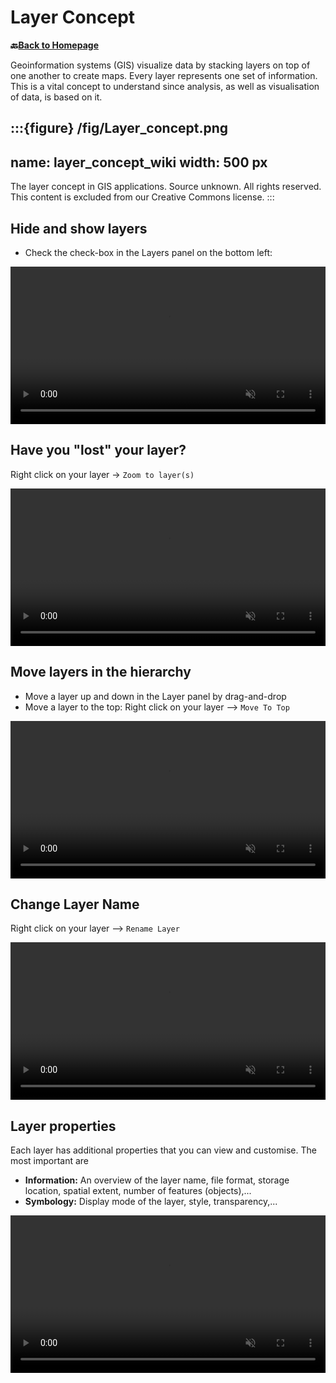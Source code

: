 # Layer Concept


__🔙[Back to Homepage](/content/intro.md)__

Geoinformation systems (GIS) visualize data by stacking layers on top of one another to create maps. Every layer represents one set of information.
This is a vital concept to understand since analysis, as well as visualisation of data, is based on it.

:::{figure} /fig/Layer_concept.png
---
name: layer_concept_wiki
width: 500 px
---
The layer concept in GIS applications. Source unknown. All rights reserved. This content is excluded from our Creative Commons license.
:::


## Hide and show layers

- Check the check-box in the Layers panel on the bottom left:

<video width="100%" controls muted src="https://github.com/GIScience/gis-training-resource-center/raw/main/fig/qgis_show_hide_layer.mp4"></video>

## Have you "lost" your layer?

Right click on your layer -> `Zoom to layer(s)`

<video width="100%" controls muted src="https://github.com/GIScience/gis-training-resource-center/raw/main/fig/qgis_zoom_to_layer.mp4"></video>

## Move layers in the hierarchy

* Move a layer up and down in the Layer panel by drag-and-drop
* Move a layer to the top: Right click on your layer --> `Move To Top`

<video width="100%" controls muted src="https://github.com/GIScience/gis-training-resource-center/raw/main/fig/qgis_layer_hierarchy.mp4"></video>

## Change Layer Name

Right click on your layer --> `Rename Layer`

<video width="100%" controls muted src="https://github.com/GIScience/gis-training-resource-center/raw/main/fig/qgis_rename_layer.mp4"></video>

## Layer properties

Each layer has additional properties that you can view and customise. The most important are 

* __Information:__ An overview of the layer name, file format, storage location, spatial extent, number of features (objects),...
* __Symbology:__ Display mode of the layer, style, transparency,...

<video width="100%" controls muted src="https://github.com/GIScience/gis-training-resource-center/raw/main/fig/qgis_layer_properties.mp4"></video>

